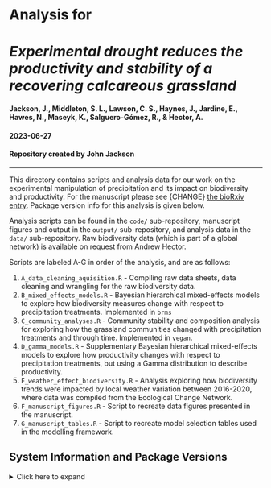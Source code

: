 # Analysis for 
# _Experimental drought reduces the productivity and stability of a recovering calcareous grassland_
#### Jackson, J., Middleton, S. L., Lawson, C. S., Haynes, J., Jardine, E., Hawes, N., Maseyk, K., Salguero-Gómez, R., & Hector, A.

#### 2023-06-27
#### Repository created by John Jackson

---

This directory contains scripts and analysis data for our work on the experimental manipulation of precipitation and its impact on biodiversity and productivity. For the manuscript please see {CHANGE} [the bioRxiv entry](https://www.biorxiv.org/content/10.1101/2022.03.08.483493v3). Package version info for this analysis is given below.

Analysis scripts can be found in the `code/` sub-repository, manuscript figures and output in the `output/` sub-repository, and analysis data in the `data/` sub-repository. Raw biodiversity data (which is part of a global network) is available on request from Andrew Hector.

Scripts are labeled A-G in order of the analysis, and are as follows:

1. `A_data_cleaning_aquisition.R` - Compiling raw data sheets, data cleaning and wrangling for the raw biodiversity data.
2. `B_mixed_effects_models.R` - Bayesian hierarchical mixed-effects models to explore how biodiversity measures change with respect to precipitation treatments. Implemented in `brms`
3. `C_community_analyses.R` - Community stability and composition analysis for exploring how the grassland communities changed with precipitation treatments and through time. Implemented in `vegan`.
4. `D_gamma_models.R` - Supplementary Bayesian hierarchical mixed-effects models to explore how productivity changes with respect to precipitation treatments, but using a Gamma distribution to describe productivity.
5. `E_weather_effect_biodiversity.R` - Analysis exploring how biodiversity trends were impacted by local weather variation between 2016-2020, where data was compiled from the Ecological Change Network.
6. `F_manuscript_figures.R` - Script to recreate data figures presented in the manuscript.
7. `G_manuscript_tables.R` - Script to recreate model selection tables used in the modelling framework.

## System Information and Package Versions

<details>
  <summary>Click here to expand</summary>
  
```
R version 4.3.0 (2023-04-21 ucrt)
Platform: x86_64-w64-mingw32/x64 (64-bit)
Running under: Windows 10 x64 (build 19044)

attached base packages:
[1] stats     graphics  grDevices utils     datasets  methods   base     

other attached packages:
 [1] flextable_0.9.1   psych_2.3.6       MASS_7.3-58.4     gghalves_0.1.4    tidybayes_3.0.4  
 [6] GGally_2.1.2      vegan_2.6-4       lattice_0.21-8    permute_0.9-7     brms_2.19.0      
[11] Rcpp_1.0.10       viridis_0.6.3     viridisLite_0.4.2 patchwork_1.1.2   lubridate_1.9.2  
[16] forcats_1.0.0     stringr_1.5.0     dplyr_1.1.2       purrr_1.0.1       readr_2.1.4      
[21] tidyr_1.3.0       tibble_3.2.1      ggplot2_3.4.2     tidyverse_2.0.0  

loaded via a namespace (and not attached):
  [1] RColorBrewer_1.1-3      tensorA_0.36.2          rstudioapi_0.14        
  [4] jsonlite_1.8.5          magrittr_2.0.3          estimability_1.4.1     
  [7] farver_2.1.1            rmarkdown_2.22          ragg_1.2.5             
 [10] vctrs_0.6.2             askpass_1.1             base64enc_0.1-3        
 [13] htmltools_0.5.5         distributional_0.3.2    curl_5.0.0             
 [16] StanHeaders_2.26.27     htmlwidgets_1.6.2       plyr_1.8.8             
 [19] emmeans_1.8.6           zoo_1.8-12              uuid_1.1-0             
 [22] igraph_1.4.3            mime_0.12               lifecycle_1.0.3        
 [25] pkgconfig_2.0.3         colourpicker_1.2.0      Matrix_1.5-4           
 [28] R6_2.5.1                fastmap_1.1.1           shiny_1.7.4            
 [31] digest_0.6.31           colorspace_2.1-0        reshape_0.8.9          
 [34] ps_1.7.5                textshaping_0.3.6       crosstalk_1.2.0        
 [37] fansi_1.0.4             timechange_0.2.0        abind_1.4-5            
 [40] mgcv_1.8-42             compiler_4.3.0          fontquiver_0.2.1       
 [43] bit64_4.0.5             withr_2.5.0             backports_1.4.1        
 [46] inline_0.3.19           shinystan_2.6.0         pkgbuild_1.4.1         
 [49] openssl_2.0.6           gfonts_0.2.0            gtools_3.9.4           
 [52] loo_2.6.0               tools_4.3.0             zip_2.3.0              
 [55] httpuv_1.6.11           threejs_0.3.3           glue_1.6.2             
 [58] callr_3.7.3             nlme_3.1-162            promises_1.2.0.1       
 [61] grid_4.3.0              checkmate_2.2.0         cluster_2.1.4          
 [64] reshape2_1.4.4          generics_0.1.3          gtable_0.3.3           
 [67] tzdb_0.4.0              data.table_1.14.8       hms_1.1.3              
 [70] xml2_1.3.4              utf8_1.2.3              pillar_1.9.0           
 [73] ggdist_3.3.0            markdown_1.7            vroom_1.6.3            
 [76] posterior_1.4.1         later_1.3.1             splines_4.3.0          
 [79] bit_4.0.5               tidyselect_1.2.0        fontLiberation_0.1.0   
 [82] miniUI_0.1.1.1          knitr_1.43              fontBitstreamVera_0.1.1
 [85] arrayhelpers_1.1-0      gridExtra_2.3           V8_4.3.0               
 [88] crul_1.4.0              stats4_4.3.0            xfun_0.39              
 [91] bridgesampling_1.1-2    matrixStats_1.0.0       DT_0.28                
 [94] rstan_2.26.22           stringi_1.7.12          httpcode_0.3.0         
 [97] evaluate_0.21           codetools_0.2-19        officer_0.6.2          
[100] gdtools_0.3.3           cli_3.6.1               RcppParallel_5.1.7     
[103] systemfonts_1.0.4       shinythemes_1.2.0       xtable_1.8-4           
[106] munsell_0.5.0           processx_3.8.1          coda_0.19-4            
[109] svUnit_1.0.6            parallel_4.3.0          rstantools_2.3.1       
[112] ellipsis_0.3.2          prettyunits_1.1.1       dygraphs_1.1.1.6       
[115] bayesplot_1.10.0        Brobdingnag_1.2-9       mvtnorm_1.2-1          
[118] scales_1.2.1            xts_0.13.1              crayon_1.5.2           
[121] rlang_1.1.1             mnormt_2.1.1            shinyjs_2.1.0        
```

</details>
